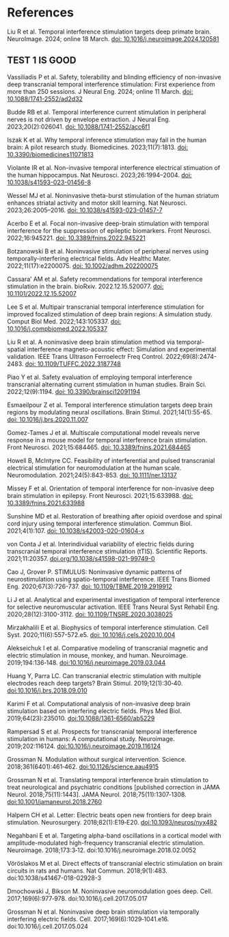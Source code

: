 # References

Liu R et al. Temporal interference stimulation targets deep primate brain. NeuroImage. 2024; online 18 March. [doi: 10.1016/j.neuroimage.2024.120581](https://www.sciencedirect.com/science/article/pii/S1053811924000764)

## TEST 1 IS GOOD

Vassiliadis P et al. Safety, tolerability and blinding efficiency of non-invasive deep transcranial temporal interference stimulation: First experience from more than 250 sessions. J Neural Eng. 2024; online 11 March. [doi: 10.1088/1741-2552/ad2d32](https://iopscience.iop.org/article/10.1088/1741-2552/ad2d32)

Budde RB et al. Temporal interference current stimulation in peripheral nerves is not driven by envelope extraction. J Neural Eng. 2023;20(2):026041. [doi: 10.1088/1741-2552/acc6f1](https://iopscience.iop.org/article/10.1088/1741-2552/acc6f1/meta)

Iszak K et al. Why temporal inference stimulation may fail in the human brain: A pilot research study. Biomedicines. 2023;11(7):1813. [doi: 10.3390/biomedicines11071813](https://www.mdpi.com/2227-9059/11/7/1813)

Violante IR et al. Non-invasive temporal interference electrical stimuation of the human hippocampus. Nat Neurosci. 2023;26:1994–2004. [doi: 10.1038/s41593-023-01456-8](https://www.nature.com/articles/s41593-023-01456-8)

Wessel MJ et al. Noninvasive theta-burst stimulation of the human striatum enhances striatal activity and motor skill learning. Nat Neurosci. 2023;26:2005–2016. [doi: 10.1038/s41593-023-01457-7](https://www.nature.com/articles/s41593-023-01457-7)

Acerbo E et al. Focal non-invasive deep-brain stimulation with temporal interference for the suppression of epileptic biomarkers. Front Neurosci. 2022;16:945221. [doi: 10.3389/fnins.2022.945221](https://www.frontiersin.org/journals/neuroscience/articles/10.3389/fnins.2022.945221/full)

Botzanowski B et al. Noninvasive stimulation of peripheral nerves using temporally-interfering electrical fields. Adv Healthc Mater. 2022;11(17):e2200075. [doi: 10.1002/adhm.202200075](https://onlinelibrary.wiley.com/doi/full/10.1002/adhm.202200075)

Cassara’ AM et al. Safety recommendations for temporal interference stimulation in the brain. bioRxiv. 2022.12.15.520077. [doi: 10.1101/2022.12.15.52007](https://www.biorxiv.org/content/10.1101/2022.12.15.520077v2)

Lee S et al. Multipair transcranial temporal interference stimulation for improved focalized stimulation of deep brain regions: A simulation study. Comput Biol Med. 2022;143:105337. [doi: 10.1016/j.compbiomed.2022.105337](https://www.sciencedirect.com/science/article/abs/pii/S0010482522001299?via%3Dihub)

Liu R et al. A noninvasive deep brain stimulation method via temporal-spatial interference magneto-acoustic effect: Simulation and experimental validation. IEEE Trans Ultrason Ferroelectr Freq Control. 2022;69(8):2474-2483. [doi: 10.1109/TUFFC.2022.3187748](https://ieeexplore.ieee.org/document/9812716)

Piao Y et al. Safety evaluation of employing temporal interference transcranial alternating current stimulation in human studies. Brain Sci. 2022;12(9):1194. [doi: 10.3390/brainsci12091194](https://www.mdpi.com/2076-3425/12/9/1194)

Esmaeilpour Z et al. Temporal interference stimulation targets deep brain regions by modulating neural oscillations. Brain Stimul. 2021;14(1):55-65. [doi: 10.1016/j.brs.2020.11.007](https://www.brainstimjrnl.com/article/S1935-861X(20)30290-4/fulltext)

Gomez-Tames J et al. Multiscale computational model reveals nerve response in a mouse model for temporal interference brain stimulation. Front Neurosci. 2021;15:684465. [doi: 10.3389/fnins.2021.684465](https://www.frontiersin.org/journals/neuroscience/articles/10.3389/fnins.2021.684465/full)

Howell B, McIntyre CC. Feasibility of interferential and pulsed transcranial electrical stimulation for neuromodulation at the human scale. Neuromodulation. 2021;24(5):843-853. [doi: 10.1111/ner.13137](https://www.neuromodulationjournal.org/article/S1094-7159(21)06186-9/abstract)

Missey F et al. Orientation of temporal interference for non-invasive deep brain stimulation in epilepsy. Front Neurosci. 2021;15:633988. [doi: 10.3389/fnins.2021.633988](https://www.frontiersin.org/journals/neuroscience/articles/10.3389/fnins.2021.633988/full)

Sunshine MD et al. Restoration of breathing after opioid overdose and spinal cord injury using temporal interference stimulation. Commun Biol. 2021;4(1):107. [doi: 10.1038/s42003-020-01604-x](https://www.nature.com/articles/s42003-020-01604-x)

von Conta J et al. Interindividual variability of electric fields during transcranial temporal interference stimulation (tTIS). Scientific Reports. 2021;11:20357. [doi.org/10.1038/s41598-021-99749-0](https://www.nature.com/articles/s41598-021-99749-0)

Cao J, Grover P. STIMULUS: Noninvasive dynamic patterns of neurostimulation using spatio-temporal interference. IEEE Trans Biomed Eng. 2020;67(3):726-737. [doi: 10.1109/TBME.2019.2919912](https://ieeexplore.ieee.org/document/8726149)

Li J et al. Analytical and experimental investigation of temporal interference for selective neuromuscular activation. IEEE Trans Neural Syst Rehabil Eng. 2020;28(12):3100-3112. [doi: 10.1109/TNSRE.2020.3038025](https://ieeexplore.ieee.org/document/9259118)

Mirzakhalili E et al. Biophysics of temporal interference stimulation. Cell Syst. 2020;11(6):557-572.e5. [doi: 10.1016/j.cels.2020.10.004](https://www.sciencedirect.com/science/article/pii/S2405471220303720)

Alekseichuk I et al. Comparative modeling of transcranial magnetic and electric stimulation in mouse, monkey, and human. Neuroimage. 2019;194:136‐148. [doi:10.1016/j.neuroimage.2019.03.044](https://www.sciencedirect.com/science/article/abs/pii/S1053811919302320?via%3Dihub/)

Huang Y, Parra LC. Can transcranial electric stimulation with multiple electrodes reach deep targets? Brain Stimul. 2019;12(1):30‐40. [doi:10.1016/j.brs.2018.09.010](https://www.brainstimjrnl.com/article/S1935-861X(18)30312-7/abstract)

Karimi F et al. Computational analysis of non-invasive deep brain stimulation based on interfering electric fields. Phys Med Biol. 2019;64(23):235010. [doi:10.1088/1361-6560/ab5229](https://iopscience.iop.org/article/10.1088/1361-6560/ab5229)

Rampersad S et al. Prospects for transcranial temporal interference stimulation in humans: A computational study. Neuroimage. 2019;202:116124. [doi:10.1016/j.neuroimage.2019.116124](https://www.sciencedirect.com/science/article/abs/pii/S1053811919307153?via%3Dihub/)

Grossman N. Modulation without surgical intervention. Science. 2018;361(6401):461‐462. [doi:10.1126/science.aau4915](https://www.science.org/doi/10.1126/science.aau4915)

Grossman N et al. Translating temporal interference brain stimulation to treat neurological and psychiatric conditions [published correction in JAMA Neurol. 2018;75(11):1443]. JAMA Neurol. 2018;75(11):1307‐1308. [doi:10.1001/jamaneurol.2018.2760](https://jamanetwork.com/journals/jamaneurology/article-abstract/2702591/)

Halpern CH et al. Letter: Electric beats open new frontiers for deep brain stimulation. Neurosurgery. 2018;82(1):E19‐E20. [doi:10.1093/neuros/nyx482](https://journals.lww.com/neurosurgery/Fulltext/2018/01000/Letter__Electric_Beats_Open_New_Frontiers_for_Deep.28.aspx)

Negahbani E et al. Targeting alpha-band oscillations in a cortical model with amplitude-modulated high-frequency transcranial electric stimulation. Neuroimage. 2018;173:3‐12. doi:10.1016/j.neuroimage.2018.02.0052

Vöröslakos M et al. Direct effects of transcranial electric stimulation on brain circuits in rats and humans. Nat Commun. 2018;9(1):483. doi:10.1038/s41467-018-02928-3

Dmochowski J, Bikson M. Noninvasive neuromodulation goes deep. Cell. 2017;169(6):977‐978. doi:10.1016/j.cell.2017.05.017

Grossman N et al. Noninvasive deep brain stimulation via temporally interfering electric fields. Cell. 2017;169(6):1029‐1041.e16. doi:10.1016/j.cell.2017.05.024
